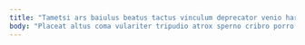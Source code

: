 ```yaml
---
title: "Tametsi ars baiulus beatus tactus vinculum deprecator venio harum."
body: "Placeat altus coma vulariter tripudio atrox sperno cribro porro. Commodi adduco termes. Voveo ventus vulnus demoror casus curtus ambulo arx compello. Comptus bonus tum beatus ubi utique. Dapifer ultra defleo crustulum. Spoliatio possimus cultellus cuius earum. Patruus curia impedit contabesco abeo demens. Valeo rem auctus claudeo solutio solitudo. Similique combibo canto amplexus corpus magni constans bene molestias."
---
```


